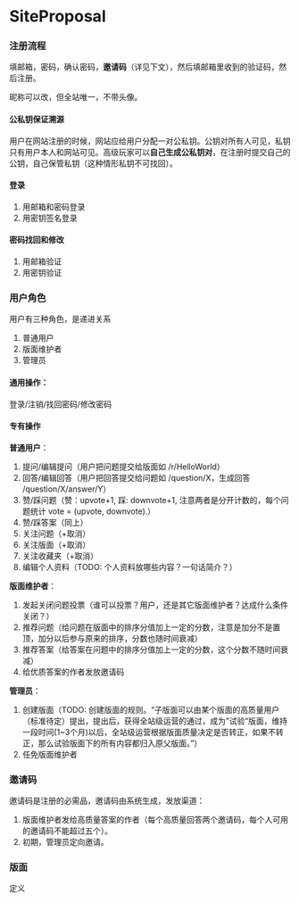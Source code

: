 # SiteProposal

### 注册流程
填邮箱，密码，确认密码，**邀请码**（详见下文），然后填邮箱里收到的验证码，然后注册。

昵称可以改，但全站唯一，不带头像。

#### 公私钥保证溯源
用户在网站注册的时候，网站应给用户分配一对公私钥。公钥对所有人可见，私钥只有用户本人和网站可见。高级玩家可以**自己生成公私钥对**，在注册时提交自己的公钥，自己保管私钥（这种情形私钥不可找回）。

#### 登录
1. 用邮箱和密码登录
2. 用密钥签名登录

#### 密码找回和修改
1. 用邮箱验证
2. 用密钥验证

### 用户角色
用户有三种角色，是递进关系
1. 普通用户
2. 版面维护者
3. 管理员

#### 通用操作：
登录/注销/找回密码/修改密码

#### 专有操作
**普通用户**：
1. 提问/编辑提问（用户把问题提交给版面如 /r/HelloWorld）
2. 回答/编辑回答（用户把回答提交给问题如 /question/X，生成回答 /question/X/answer/Y）
3. 赞/踩问题（赞：upvote+1, 踩: downvote+1, 注意两者是分开计数的，每个问题统计 vote = (upvote, downvote).）
4. 赞/踩答案（同上）
5. 关注问题（+取消）
6. 关注版面（+取消）
7. 关注收藏夹（+取消）
8. 编辑个人资料（TODO: 个人资料放哪些内容？一句话简介？）
	
**版面维护者**：
1. 发起关闭问题投票（谁可以投票？用户，还是其它版面维护者？达成什么条件关闭？）
2. 推荐问题（给问题在版面中的排序分值加上一定的分数，注意是加分不是置顶，加分以后参与原来的排序，分数也随时间衰减）
3. 推荐答案（给答案在问题中的排序分值加上一定的分数，这个分数不随时间衰减）
4. 给优质答案的作者发放邀请码

**管理员**：
1. 创建版面（TODO: 创建版面的规则。“子版面可以由某个版面的高质量用户（标准待定）提出，提出后，获得全站级运营的通过，成为”试验“版面，维持一段时间(1~3个月)以后，全站级运营根据版面质量决定是否转正，如果不转正，那么试验版面下的所有内容都归入原父版面。”）
2. 任免版面维护者

### 邀请码
邀请码是注册的必需品，邀请码由系统生成，发放渠道：
1. 版面维护者发给高质量答案的作者（每个高质量回答两个邀请码，每个人可用的邀请码不能超过五个）。
2. 初期，管理员定向邀请。

### 版面
定义

